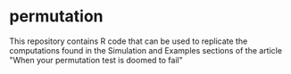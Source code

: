 # permutation
This repository contains R code that can be used to replicate the computations found in the Simulation and Examples sections of the article "When your permutation test is doomed to fail"
 
